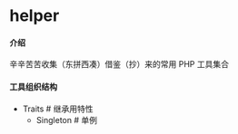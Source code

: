 # helper

#### 介绍

辛辛苦苦收集（东拼西凑）借鉴（抄）来的常用 PHP 工具集合

#### 工具组织结构

-   Traits # 继承用特性
    -   Singleton # 单例
